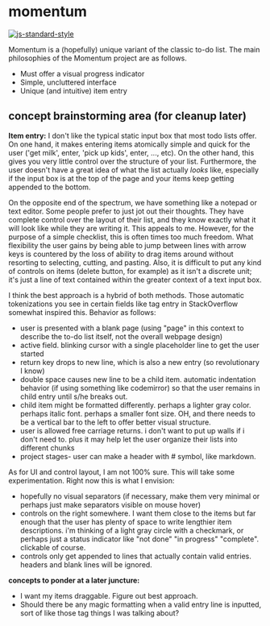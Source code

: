 momentum
===========================

[![js-standard-style](https://cdn.rawgit.com/feross/standard/master/badge.svg)](https://github.com/feross/standard)

Momentum is a (hopefully) unique variant of the classic to-do list.
The main philosophies of the Momentum project are as follows.
* Must offer a visual progress indicator
* Simple, uncluttered interface
* Unique (and intuitive) item entry


## concept brainstorming area (for cleanup later)

**Item entry:** 
I don't like the typical static input box that most todo lists offer. On one hand, it makes entering items atomically simple and quick for the user ('get milk', enter, 'pick up kids', enter, ..., etc). On the other hand, this gives you very little control over the structure of your list. Furthermore, the user doesn't have a great idea of what the list actually *looks* like, especially if the input box is at the top of the page and your items keep getting appended to the bottom.

On the opposite end of the spectrum, we have something like a notepad or text editor. Some people prefer to just jot out their thoughts. They have complete control over the layout of their list, and they know exactly what it will look like while they are writing it. This appeals to me. However, for the purpose of a simple checklist, this is often times too much freedom. What flexibility the user gains by being able to jump between lines with arrow keys is countered by the loss of ability to drag items around without resorting to selecting, cutting, and pasting. Also, it is difficult to put any kind of controls on items (delete button, for example) as it isn't a discrete unit; it's just a line of text contained within the greater context of a text input box.  

I think the best approach is a hybrid of both methods. Those automatic tokenizations you see in certain fields like tag entry in StackOverflow somewhat inspired this. Behavior as follows:
* user is presented with a blank page (using "page" in this context to describe the to-do list itself, not the overall webpage design)
* active field. blinking cursor with a single placeholder line to get the user started
* return key drops to new line, which is also a new entry (so revolutionary I know)
* double space causes new line to be a child item. automatic indentation behavior (if using something like codemirror) so that the user remains in child entry until s/he breaks out. 
* child item might be formatted differently. perhaps a lighter gray color. perhaps italic font. perhaps a smaller font size. OH, and there needs to be a vertical bar to the left to offer better visual structure.
* user is allowed free carriage returns. i don't want to put up walls if i don't need to. plus it may help let the user organize their lists into different chunks
* project stages- user can make a header with # symbol, like markdown. 

As for UI and control layout, I am not 100% sure. This will take some experimentation. Right now this is what I envision:
* hopefully no visual separators (if necessary, make them very minimal or perhaps just make separators visible on mouse hover)
* controls on the right somewhere. I want them close to the items but far enough that the user has plenty of space to write lengthier item descriptions. i'm thinking of a light gray circle with a checkmark, or perhaps just a status indicator like "not done" "in progress" "complete". clickable of course. 
* controls only get appended to lines that actually contain valid entries. headers and blank lines will be ignored.

**concepts to ponder at a later juncture:**
* I want my items draggable. Figure out best approach.
* Should there be any magic formatting when a valid entry line is inputted, sort of like those tag things I was talking about? 

